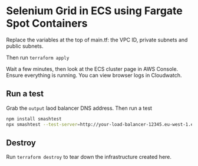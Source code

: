 # Selenium Grid in ECS using Fargate Spot Containers

Replace the variables at the top of main.tf: the VPC ID, private subnets and public subnets.

Then run `terraform apply`

Wait a few minutes, then look at the ECS cluster page in AWS Console.  Ensure everything is running.  You can view browser logs in Cloudwatch. 



## Run a test

Grab the `output` laod balancer DNS address. Then run a test

```bash
npm install smashtest
npx smashtest --test-server=http://your-load-balancer-12345.eu-west-1.elb.amazonaws.com/wd/hub --max-parallel=7

```

## Destroy

Run `terraform destroy` to tear down the infrastructure created here.  